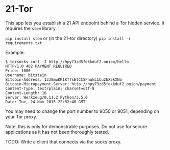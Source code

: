 21-Tor
======

This app lets you establish a 21 API endpoint behind a Tor hidden service. It requires the `stem` library.

`pip install stem` or (in the 21-tor directory) `pip install -r requirements.txt`

Example:

```
$ torsocks curl -I http://hpy73zd5fekkduf2.onion/hello
HTTP/1.0 402 PAYMENT REQUIRED
Price: 1000
Username: bitstein
Bitcoin-Address: 13J8mwKK1KT7sEtCCSFnukL1Cu2hX5kXNo
Bitcoin-Micropayment-Server: http://hpy73zd5fekkduf2.onion/payment
Content-Type: text/plain; charset=utf-8
Content-Length: 16
Server: Werkzeug/0.11.2 Python/3.5.0
Date: Tue, 24 Nov 2015 22:52:40 GMT
```

You may need to change the port number to 9050 or 9051, depending on your Tor proxy.

Note: this is only for demonstrable purposes. Do not use for secure applications as it has not been thoroughly tested.

TODO: Write a client that connects via the socks proxy.
